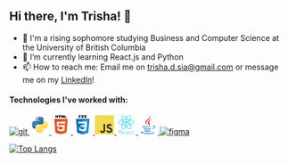 ## Hi there, I'm Trisha! 👋
- 👀 I'm a rising sophomore studying Business and Computer Science at the University of British Columbia
- 🌱 I’m currently learning React.js and Python
- 📫 How to reach me: Email me on trisha.d.sia@gmail.com or message me on my [LinkedIn](https://www.linkedin.com/in/trisha-sia/)!

#### Technologies I've worked with:
<p align="left"> 
<a href="#" target="_blank" rel="noreferrer"> <img src="https://www.vectorlogo.zone/logos/git-scm/git-scm-icon.svg" alt="git" width="35" height="35"/> </a> <a href="#" target="_blank" rel="noreferrer"> <img src="https://raw.githubusercontent.com/devicons/devicon/master/icons/python/python-original.svg" alt="python" width="35" height="35"/> </a>  <a href="#" target="_blank" rel="noreferrer"> <img src="https://raw.githubusercontent.com/devicons/devicon/master/icons/html5/html5-original-wordmark.svg" alt="html5" width="35" height="35"/> </a> <a href="#" target="_blank" rel="noreferrer"> <img src="https://raw.githubusercontent.com/devicons/devicon/master/icons/css3/css3-original-wordmark.svg" alt="css3" width="35" height="35"/> </a> <a href="#" target="_blank" rel="noreferrer"> <img src="https://raw.githubusercontent.com/devicons/devicon/master/icons/javascript/javascript-original.svg" alt="javascript" width="35" height="35"/> </a> <a href="#" target="_blank" rel="noreferrer"> <img src="https://raw.githubusercontent.com/devicons/devicon/master/icons/react/react-original-wordmark.svg" alt="react" width="35" height="35"/> </a> <a href="#" target="_blank" rel="noreferrer"> <img src="https://raw.githubusercontent.com/devicons/devicon/master/icons/java/java-original.svg" alt="java" width="35" height="35"/> </a> <a href="#" target="_blank" rel="noreferrer"> <img src="https://user-images.githubusercontent.com/26179641/118853895-1ce91600-b889-11eb-86c3-e0b659c89baa.png" alt="figma" width="35" height="35"/> </a> 
</p>

[![Top Langs](https://github-readme-stats.vercel.app/api/top-langs/?username=tdanielles&hide=jupyter%20notebook&layout=compact)](https://github.com/anuraghazra/github-readme-stats)
